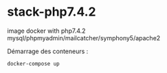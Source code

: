 # stack-php7.4.2
image  docker with php7.4.2 mysql/phpmyadmin/mailcatcher/symphony5/apache2

Démarrage des conteneurs :
```
docker-compose up
